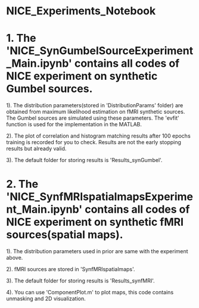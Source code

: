 # NICE_Experiments_Notebook

# 1. The 'NICE_SynGumbelSourceExperiment_Main.ipynb' contains all codes of NICE experiment on synthetic Gumbel sources.
1). The distribution parameters(stored in 'DistributionParams' folder) are obtained from maximum likelihood estimation on fMRI synthetic sources. The Gumbel sources are simulated using these parameters. The 'evfit' function is used for the implementation in the MATLAB.

2). The plot of correlation and histogram matching results after 100 epochs training is recorded for you to check. Results are not the early stopping results but already valid.

3). The default folder for storing results is 'Results_synGumbel'.

# 2. The 'NICE_SynfMRIspatialmapsExperiment_Main.ipynb' contains all codes of NICE experiment on synthetic fMRI sources(spatial maps).
1). The distribution parameters used in prior are same with the experiment above. 

2). fMRI sources are stored in 'SynfMRIspatialmaps'.

3). The default folder for storing results is 'Results_synfMRI'.

4). You can use 'ComponentPlot.m' to plot maps, this code contains unmasking and 2D visualization.
